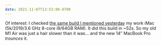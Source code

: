```yaml
---
date: 2021-11-07T13:53:00-0700
---
```


Of interest: I checked [the same build I mentioned yesterday][prev] my work iMac (5k/2019/3.6 GHz 8-core i9/64GB RAM). It did this build in ~52s. So my old M1 Air was just a hair slower than it was… and the new 14″ MacBook Pro *trounces* it.

[prev]: https://v5.chriskrycho.com/notes/2021-11-06-2120/